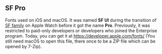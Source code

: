 ## SF Pro
Fonts used on iOS and macOS. It was named **SF UI** during the transition of [SF family](../SF%20Compact/) on Apple Watch before it got the name **Pro**. Previously, it was restricted to paid-only developers or developers who joined the Enterprise program. Today, you can get it at https://developer.apple.com/fonts/ (You still need macOS to open this file, there once to be a ZIP file which can be opened by 7-Zip).
